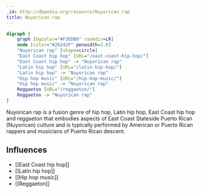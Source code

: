 ```yaml
---
_id: http://dbpedia.org/resource/Nuyorican_rap
title: Nuyorican rap
---
```


```dot
digraph {
	graph [bgcolor="#F3DDB8" rankdir=LR]
	node [color="#26242F" penwidth=3.0]
	"Nuyorican rap" [shape=circle]
	"East Coast hip hop" [URL="/east-coast-hip-hop/"]
	"East Coast hip hop" -> "Nuyorican rap"
	"Latin hip hop" [URL="/latin-hip-hop/"]
	"Latin hip hop" -> "Nuyorican rap"
	"Hip hop music" [URL="/hip-hop-music/"]
	"Hip hop music" -> "Nuyorican rap"
	Reggaeton [URL="/reggaeton/"]
	Reggaeton -> "Nuyorican rap"
}
```

Nuyorican rap is a fusion genre of hip hop, Latin hip hop, East Coast hip hop and reggaeton that embodies aspects of East Coast Stateside Puerto Rican (Nuyorican) culture and is typically performed by American or Puerto Rican rappers and musicians of Puerto Rican descent.

## Influences

- [[East Coast hip hop]]
- [[Latin hip hop]]
- [[Hip hop music]]
- [[Reggaeton]]
